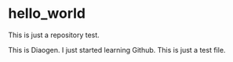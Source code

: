 # hello_world
This is just a repository test.

This is Diaogen. I just started learning Github. This is just a test file.
